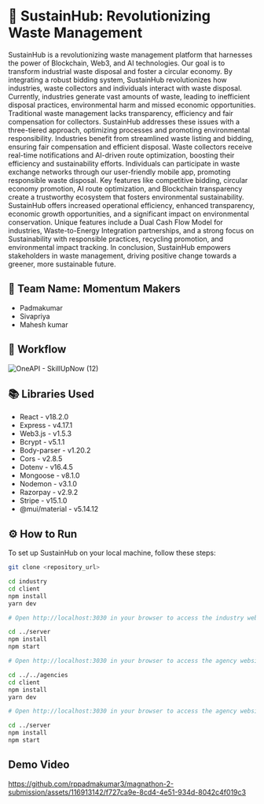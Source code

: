 # 🚀 SustainHub: Revolutionizing Waste Management

SustainHub is a revolutionizing waste management platform that harnesses the power of Blockchain, Web3, and AI technologies. Our goal is to transform industrial waste disposal and foster a circular economy. By integrating a robust bidding system, SustainHub revolutionizes how industries, waste collectors and individuals interact with waste disposal. Currently, industries generate vast amounts of waste, leading to inefficient disposal practices, environmental harm and missed economic opportunities. Traditional waste management lacks transparency, efficiency and fair compensation for collectors. SustainHub addresses these issues with a three-tiered approach, optimizing processes and promoting environmental responsibility. Industries benefit from streamlined waste listing and bidding, ensuring fair compensation and efficient disposal. Waste collectors receive real-time notifications and AI-driven route optimization, boosting their efficiency and sustainability efforts. Individuals can participate in waste exchange networks through our user-friendly mobile app, promoting responsible waste disposal. Key features like competitive bidding, circular economy promotion, AI route optimization, and Blockchain transparency create a trustworthy ecosystem that fosters environmental sustainability. SustainHub offers increased operational efficiency, enhanced transparency, economic growth opportunities, and a significant impact on environmental conservation. Unique features include a Dual Cash Flow Model for industries, Waste-to-Energy Integration partnerships, and a strong focus on Sustainability with responsible practices, recycling promotion, and environmental impact tracking. In conclusion, SustainHub empowers stakeholders in waste management, driving positive change towards a greener, more sustainable future.

## 🌟 Team Name: Momentum Makers
- Padmakumar
- Sivapriya
- Mahesh kumar

## 🌟 Workflow
![OneAPI - SkillUpNow (12)](https://github.com/rppadmakumar3/magnathon-2-submission/assets/116913142/a26c81ad-b176-4adf-ab15-124e137330b2)


## 📚 Libraries Used
- React - v18.2.0
- Express - v4.17.1
- Web3.js - v1.5.3
- Bcrypt - v5.1.1
- Body-parser - v1.20.2
- Cors - v2.8.5
- Dotenv - v16.4.5
- Mongoose - v8.1.0
- Nodemon - v3.1.0
- Razorpay - v2.9.2
- Stripe - v15.1.0
- @mui/material - v5.14.12

## ⚙️ How to Run

To set up SustainHub on your local machine, follow these steps:

```bash
git clone <repository_url>

cd industry
cd client
npm install
yarn dev

# Open http://localhost:3030 in your browser to access the industry website.

cd ../server
npm install
npm start

# Open http://localhost:3030 in your browser to access the agency website.

cd ../../agencies
cd client
npm install
yarn dev

# Open http://localhost:3030 in your browser to access the agency website.

cd ../server
npm install
npm start
```

## Demo Video

https://github.com/rppadmakumar3/magnathon-2-submission/assets/116913142/f727ca9e-8cd4-4e51-934d-8042c4f019c3



